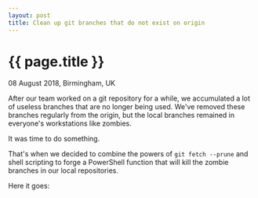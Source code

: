 ```yaml
---
layout: post
title: Clean up git branches that do not exist on origin
---
```


{{ page.title }}
================

<p class="meta">08 August 2018, Birmingham, UK</p>

After our team worked on a git repository for a while, we accumulated a lot of useless branches that are no longer being used. We've removed these branches regularly from the origin, but the local branches remained in everyone's workstations like zombies.

It was time to do something.

That's when we decided to combine the powers of `git fetch --prune` and shell scripting to forge a PowerShell function that will kill the zombie branches in our local repositories.

Here it goes:

<script src="https://gist.github.com/seckin92/45e866885b6c6bfde46180e34e29b83e.js"></script>